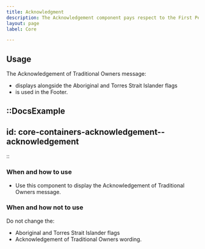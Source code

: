```yaml
---
title: Acknowledgment
description: The Acknowledgement component pays respect to the First Peoples of Victoria.
layout: page
label: Core

---
```


## Usage

The Acknowledgement of Traditional Owners message:

- displays alongside the Aboriginal and Torres Strait Islander flags
- is used in the Footer.

::DocsExample
---
id: core-containers-acknowledgement--acknowledgement
---
::

### When and how to use
- Use this component to display the Acknowledgement of Traditional Owners message.

### When and how not to use
Do not change the:

- Aboriginal and Torres Strait Islander flags
- Acknowledgement of Traditional Owners wording.
